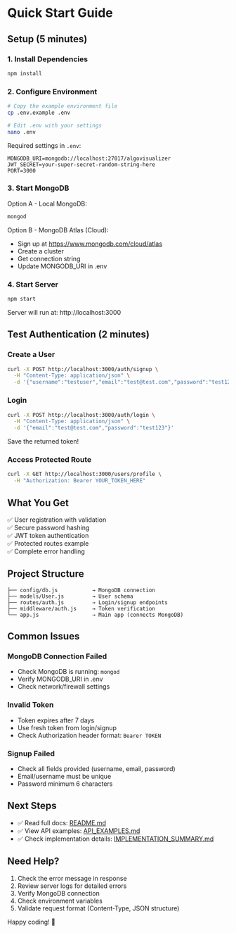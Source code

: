 # Quick Start Guide

## Setup (5 minutes)

### 1. Install Dependencies
```bash
npm install
```

### 2. Configure Environment
```bash
# Copy the example environment file
cp .env.example .env

# Edit .env with your settings
nano .env
```

Required settings in `.env`:
```env
MONGODB_URI=mongodb://localhost:27017/algovisualizer
JWT_SECRET=your-super-secret-random-string-here
PORT=3000
```

### 3. Start MongoDB
Option A - Local MongoDB:
```bash
mongod
```

Option B - MongoDB Atlas (Cloud):
- Sign up at https://www.mongodb.com/cloud/atlas
- Create a cluster
- Get connection string
- Update MONGODB_URI in .env

### 4. Start Server
```bash
npm start
```

Server will run at: http://localhost:3000

## Test Authentication (2 minutes)

### Create a User
```bash
curl -X POST http://localhost:3000/auth/signup \
  -H "Content-Type: application/json" \
  -d '{"username":"testuser","email":"test@test.com","password":"test123"}'
```

### Login
```bash
curl -X POST http://localhost:3000/auth/login \
  -H "Content-Type: application/json" \
  -d '{"email":"test@test.com","password":"test123"}'
```

Save the returned token!

### Access Protected Route
```bash
curl -X GET http://localhost:3000/users/profile \
  -H "Authorization: Bearer YOUR_TOKEN_HERE"
```

## What You Get

✅ User registration with validation  
✅ Secure password hashing  
✅ JWT token authentication  
✅ Protected routes example  
✅ Complete error handling  

## Project Structure

```
├── config/db.js           → MongoDB connection
├── models/User.js         → User schema
├── routes/auth.js         → Login/signup endpoints
├── middleware/auth.js     → Token verification
└── app.js                 → Main app (connects MongoDB)
```

## Common Issues

### MongoDB Connection Failed
- Check MongoDB is running: `mongod`
- Verify MONGODB_URI in .env
- Check network/firewall settings

### Invalid Token
- Token expires after 7 days
- Use fresh token from login/signup
- Check Authorization header format: `Bearer TOKEN`

### Signup Failed
- Check all fields provided (username, email, password)
- Email/username must be unique
- Password minimum 6 characters

## Next Steps

- ✅ Read full docs: [README.md](README.md)
- ✅ View API examples: [API_EXAMPLES.md](API_EXAMPLES.md)
- ✅ Check implementation details: [IMPLEMENTATION_SUMMARY.md](IMPLEMENTATION_SUMMARY.md)

## Need Help?

1. Check the error message in response
2. Review server logs for detailed errors
3. Verify MongoDB connection
4. Check environment variables
5. Validate request format (Content-Type, JSON structure)

Happy coding! 🚀
